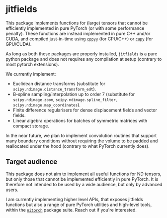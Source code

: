 # jitfields

This package implements functions for (large) tensors that cannot be efficiently 
implemented in pure PyTorch (or with some performance penalty). These functions 
are instead implemented in pure C++ and/or CUDA, and compiled just-in-time 
using [`cppyy`](https://github.com/wlav/cppyy) (for CPU/C++) or 
[`cupy`](https://github.com/cupy/cupy) (for GPU/CUDA).

As long as both these packages are properly installed, `jitfields` is a pure 
python package and does not requires any compilation at setup (contrary to 
most pytorch extensions). 

We currently implement:

- Euclidean distance transforms (substitute for `scipy.ndimage.distance_transform_edt`).
- B-spline sampling/interpolation up to order 7 (substitute for `scipy.ndimage.zoom`, 
  `scipy.ndimage.spline_filter`, `scipy.ndimage.map_coordinates`).
- Finite difference regularisers for dense displacement fields and vector fields.
- Linear algebra operations for batches of symmetric matrices with compact storage.

In the near future, we plan to implement convolution routines that support many 
boundary conditions without requiring the volume to be padded and reallocated under 
the hood (contrary to what PyTorch currently does).

## Target audience

This package does not aim to implement all useful functions for ND tensors, 
but only those that cannot be implemented efficiently in pure PyTorch. It is 
therefore not intended to be used by a wide audience, but only by advanced users.

I am currently implementing higher level APIs, that exposes jitfields functions 
but also a range of pure PyTorch utilities and high-level tools, within the 
[`nitorch`](https://github.com/nitorch) package suite. Reach out if you're 
interested.

